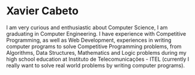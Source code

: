 # Xavier Cabeto 

I am very curious and enthusiastic about Computer Science, I am graduating in Computer Engineering. I have experience with Competitive Programming, as well as Web Development, experiences in writing computer programs to solve Competitive Programming problems, from Algorithms, Data Structures, Mathematics and Logic problems during my high school education at Instituto de Telecomunicações - ITEL (currently I really want to solve real world problems by writing computer programs).
